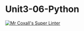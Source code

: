 # Unit3-06-Python
[![Mr Coxall's Super Linter](https://github.com/ICS3U-Programming-Spencer-S/Unit3-06-Python/workflows/Mr%20Coxall's%20Super%20Linter/badge.svg)](https://github.com/ICS3U-Programming-Spencer-S/Unit3-06-Python/actions/)

